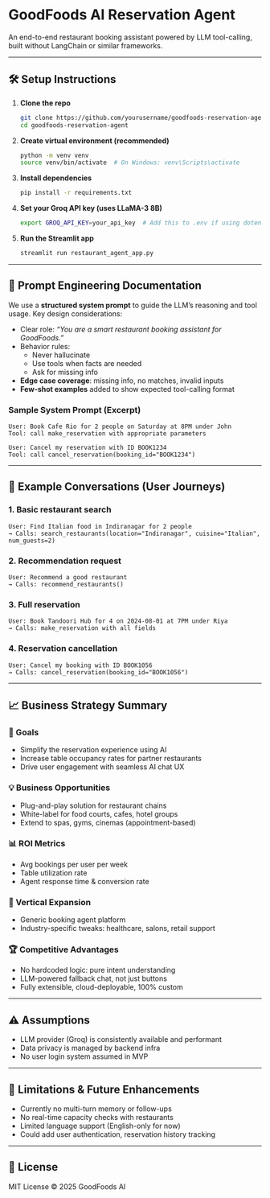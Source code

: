 
# GoodFoods AI Reservation Agent

An end-to-end restaurant booking assistant powered by LLM tool-calling, built without LangChain or similar frameworks.

---

## 🛠 Setup Instructions

1. **Clone the repo**  
   ```bash
   git clone https://github.com/yourusername/goodfoods-reservation-agent.git
   cd goodfoods-reservation-agent
   ```

2. **Create virtual environment (recommended)**  
   ```bash
   python -m venv venv
   source venv/bin/activate  # On Windows: venv\Scripts\activate
   ```

3. **Install dependencies**  
   ```bash
   pip install -r requirements.txt
   ```

4. **Set your Groq API key (uses LLaMA-3 8B)**  
   ```bash
   export GROQ_API_KEY=your_api_key  # Add this to .env if using dotenv
   ```

5. **Run the Streamlit app**  
   ```bash
   streamlit run restaurant_agent_app.py
   ```

---

## 🧠 Prompt Engineering Documentation

We use a **structured system prompt** to guide the LLM’s reasoning and tool usage. Key design considerations:

- Clear role: _“You are a smart restaurant booking assistant for GoodFoods.”_
- Behavior rules:
  - Never hallucinate
  - Use tools when facts are needed
  - Ask for missing info
- **Edge case coverage**: missing info, no matches, invalid inputs
- **Few-shot examples** added to show expected tool-calling format

### Sample System Prompt (Excerpt)

```
User: Book Cafe Rio for 2 people on Saturday at 8PM under John  
Tool: call make_reservation with appropriate parameters

User: Cancel my reservation with ID BOOK1234  
Tool: call cancel_reservation(booking_id="BOOK1234")
```

---

## 💬 Example Conversations (User Journeys)

### 1. Basic restaurant search
```
User: Find Italian food in Indiranagar for 2 people  
→ Calls: search_restaurants(location="Indiranagar", cuisine="Italian", num_guests=2)
```

### 2. Recommendation request
```
User: Recommend a good restaurant  
→ Calls: recommend_restaurants()
```

### 3. Full reservation
```
User: Book Tandoori Hub for 4 on 2024-08-01 at 7PM under Riya  
→ Calls: make_reservation with all fields
```

### 4. Reservation cancellation
```
User: Cancel my booking with ID BOOK1056  
→ Calls: cancel_reservation(booking_id="BOOK1056")
```

---

## 📈 Business Strategy Summary

### 🧭 Goals
- Simplify the reservation experience using AI
- Increase table occupancy rates for partner restaurants
- Drive user engagement with seamless AI chat UX

### 💡 Business Opportunities
- Plug-and-play solution for restaurant chains
- White-label for food courts, cafes, hotel groups
- Extend to spas, gyms, cinemas (appointment-based)

### 📊 ROI Metrics
- Avg bookings per user per week  
- Table utilization rate  
- Agent response time & conversion rate

### 🧱 Vertical Expansion
- Generic booking agent platform
- Industry-specific tweaks: healthcare, salons, retail support

### 🏆 Competitive Advantages
- No hardcoded logic: pure intent understanding
- LLM-powered fallback chat, not just buttons
- Fully extensible, cloud-deployable, 100% custom

---

## ⚠️ Assumptions

- LLM provider (Groq) is consistently available and performant
- Data privacy is managed by backend infra
- No user login system assumed in MVP

---

## 🚧 Limitations & Future Enhancements

- Currently no multi-turn memory or follow-ups
- No real-time capacity checks with restaurants
- Limited language support (English-only for now)
- Could add user authentication, reservation history tracking

---

## 🧾 License

MIT License © 2025 GoodFoods AI
